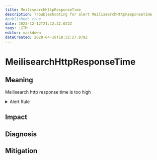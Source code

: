 ```yaml
---
title: MeilisearchHttpResponseTime
description: Troubleshooting for alert MeilisearchHttpResponseTime
#published: true
date: 2023-12-12T21:12:32.022Z
tags: LGTM
editor: markdown
dateCreated: 2020-04-10T18:32:27.079Z
---
```


# MeilisearchHttpResponseTime

## Meaning
[//]: # "Short paragraph that explains what the alert means"
Meilisearch http response time is too high

<details>
  <summary>Alert Rule</summary>

  ```yaml
alert: MeilisearchHttpResponseTime
expr: meilisearch_http_response_time_seconds > 0.5
for: 0m
labels:
    severity: warning
annotations:
    summary: Meilisearch http response time (instance {{ $labels.instance }})
    description: |-
        Meilisearch http response time is too high
          VALUE = {{ $value }}
          LABELS = {{ $labels }}
    runbook: https://github.com/srerun/prometheus-alerts/content/runbooks/MeilisearchHttpResponseTime

  ```
</details>


## Impact
[//]: # "What could / will happen if the alert is not addressed"



## Diagnosis
[//]: # "Steps to take to identify the cause of the problem"



## Mitigation
[//]: # "The steps necessary to resolve the alert"
